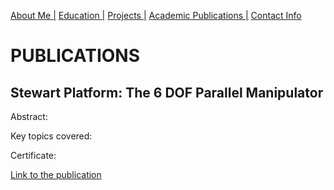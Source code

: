 [About Me |](/index.md) 
[ Education |](/edu.md)
[ Projects |](/projects.md)
[ Academic Publications |](/publications.md)
[ Contact Info](/contact.md)

# PUBLICATIONS

## Stewart Platform: The 6 DOF Parallel Manipulator 
Abstract:

Key topics covered:

Certificate:

[Link to the publication](/)
